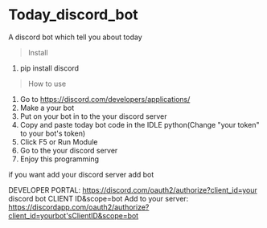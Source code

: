 # Today_discord_bot
A discord bot which tell you about today

>Install
1. pip install discord

>How to use
1. Go to https://discord.com/developers/applications/
2. Make a your bot
3. Put on your bot in to the your discord server
4. Copy and paste today bot code in the IDLE python(Change "your token" to your bot's token)
5. Click F5 or Run Module
6. Go to the your discord server
7. Enjoy this programming

if you want add your discord server add bot

DEVELOPER PORTAL: https://discord.com/oauth2/authorize?client_id=your discord bot CLIENT ID&scope=bot
Add to your server: https://discordapp.com/oauth2/authorize?client_id=yourbot'sClientID&scope=bot
